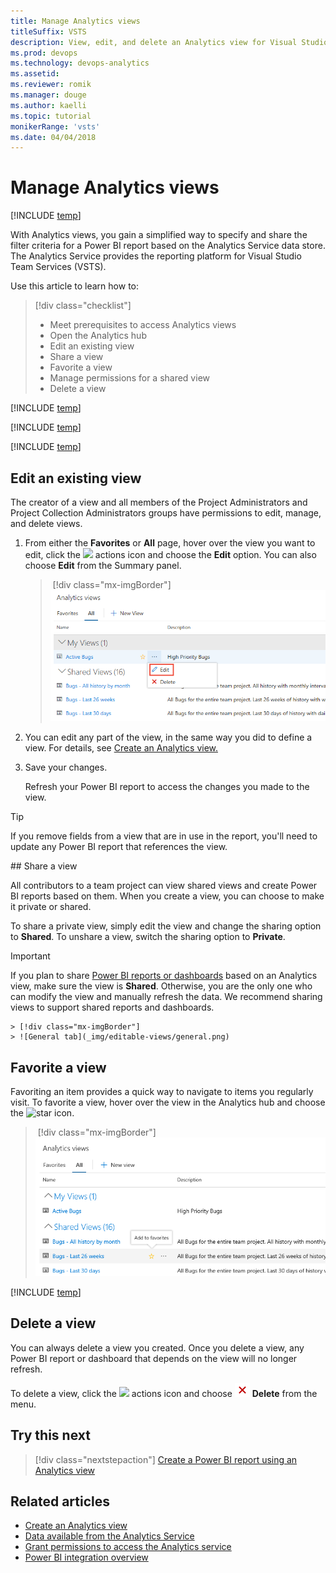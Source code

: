 ```yaml
---
title: Manage Analytics views
titleSuffix: VSTS
description: View, edit, and delete an Analytics view for Visual Studio Team Services
ms.prod: devops
ms.technology: devops-analytics
ms.assetid: 
ms.reviewer: romik
ms.manager: douge
ms.author: kaelli
ms.topic: tutorial
monikerRange: 'vsts'
ms.date: 04/04/2018
---
```


# Manage Analytics views 

[!INCLUDE [temp](../../_shared/version-vsts-only.md)] 

With Analytics views, you gain a simplified way to specify and share the filter criteria for a Power BI report based on the Analytics Service data store. The Analytics Service provides the reporting platform for Visual Studio Team Services (VSTS). 

Use this article to learn how to:

> [!div class="checklist"]
> * Meet prerequisites to access Analytics views
> * Open the Analytics hub
> * Edit an existing view
> * Share a view
> * Favorite a view
> * Manage permissions for a shared view
> * Delete a view

[!INCLUDE [temp](../_shared/analytics-view-availability.md)]

[!INCLUDE [temp](../_shared/analytics-prerequisites.md)] 

[!INCLUDE [temp](../_shared/analytics-open.md)] 

## Edit an existing view

The creator of a view and all members of the Project Administrators and Project Collection Administrators groups have permissions to edit, manage, and delete views.

1. From either the **Favorites** or **All** page, hover over the view you want to edit, click the ![](../_img/icons/actions-icon.png) actions icon and choose the **Edit** option. You can also choose **Edit** from the Summary panel. 

	> [!div class="mx-imgBorder"]
	> ![Analytics Views, Edit a view](_img\editable-views\edit-view.png)

2. You can edit any part of the view, in the same way you did to define a view. For details, see [Create an Analytics view.](analytics-views-create.md)

3. Save your changes.

	Refresh your Power BI report to access the changes you made to the view.

 > [!TIP]
 > If you remove fields from a view that are in use in the report, you'll need to update any Power BI report that references the view. 

<a id="share-view" />
## Share a view 

All contributors to a team project can view shared views and create Power BI reports based on them. When you create a view, you can choose to make it private or shared. 

To share a private view, simply edit the view and change the sharing option to **Shared**. To unshare a view, switch the sharing option to **Private**.

<!--If you make a shared view private, any Power BI report connected to that view fails to refresh in Power BI.-->

> [!IMPORTANT]
> If you plan to share [Power BI reports or dashboards](https://docs.microsoft.com/power-bi/service-share-dashboards) based on an Analytics view, make sure the view is **Shared**. Otherwise, you are the only one who can modify the view and manually refresh the data. We recommend sharing views to support shared reports and dashboards.

    > [!div class="mx-imgBorder"]
    > ![General tab](_img/editable-views/general.png)

## Favorite a view

Favoriting an item provides a quick way to navigate to items you regularly visit. 
To favorite a view, hover over the view in the Analytics hub and choose the ![star icon](../../_img/icons/icon-favorite-star.png).
    
> [!div class="mx-imgBorder"]
> ![Favorite a view](_img/editable-views/directory-favorite.png)


[!INCLUDE [temp](_shared/manage-shared-view-permissions.md)]

## Delete a view

You can always delete a view you created. Once you delete a view, any Power BI report or dashboard that depends on the view will no longer refresh.

To delete a view, click the ![](../_img/icons/actions-icon.png) actions icon and choose ![ ](../../_img/icons/delete-icon.png) **Delete** from the menu.

<a id="q-a">  </a>
## Try this next
> [!div class="nextstepaction"]
> [Create a Power BI report using an Analytics view](../powerbi/data-connector-connect.md)


## Related articles
- [Create an Analytics view](analytics-views-create.md) 
- [Data available from the Analytics Service](data-available-in-analytics.md)
- [Grant permissions to access the Analytics service](./analytics-security.md)
- [Power BI integration overview](../powerbi/overview.md)



<!--- 
## Copy a view

For a quick start, you can copy any view including [default Analytics Views](./analytics-default-views.md) and edit it.

0. To copy a view click the ![](../_img/icons/actions-icon.png) actions icon to open the copy panel.

1. Provide the copy name description.
1. Decide who can use this view. Set the radio to "Shared" if  you want to make this available to others. Learn more about [sharing Analytics Views](analytics-views-manage.md#share-views)and sharing option. All other definition is copied from the original view.

1. Click Copy to created the new copy. The copied view is detached from the original view. Even if you copy a view from "My views" to "Shared views", it's a new seperate view.

--->